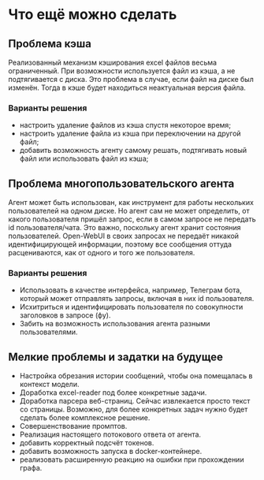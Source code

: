 # Что ещё можно сделать

## Проблема кэша

Реализованный механизм кэширования excel файлов весьма ограниченный. При возможности используется файл из кэша, а не подтягивается с диска. Это проблема в случае, если файл на диске был изменён. Тогда в кэше будет находиться неактуальная версия файла.

### Варианты решения

- настроить удаление файлов из кэша спустя некоторое время;
- настроить удаление файла из кэша при переключении на другой файл;
- добавить возможность агенту самому решать, подтягивать новый файл или использовать файл из кэша;

## Проблема многопользовательского агента

Агент может быть использован, как инструмент для работы нескольких пользователей на одном диске.
Но агент сам не может определить, от какого пользователя пришёл запрос, если в самом запросе не передать id пользователя/чата.
Это важно, поскольку агент хранит состояния пользователей.
Open-WebUI в своих запросах не передаёт никакой идентифицирующей информации, поэтому все сообщения оттуда расцениваются, как от одного и того же пользователя.

### Варианты решения

- Использовать в качестве интерфейса, например, Телеграм бота, который может отправлять запросы, включая в них id пользователя.
- Исхитриться и идентифицировать пользователя по совокупности заголовков в запросе (фу).
- Забить на возможность использования агента разными пользователями.

## Мелкие проблемы и задатки на будущее

- Настройка обрезания истории сообщений, чтобы она помещалась в контекст модели.
- Доработка excel-reader под более конкретные задачи.
- Доработка парсера веб-страниц. Сейчас извлекается просто текст со страницы. Возможно, для более конкретных задач нужно будет сделать более комплексное решение.
- Совершенствование промптов.
- Реализация настоящего потокового ответа от агента.
- добавить корректный подсчёт токенов.
- добавить возможность запуска в docker-контейнере.
- реализовать расширенную реакцию на ошибки при прохождении графа.